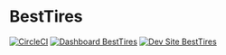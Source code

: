 # BestTires

[![CircleCI](https://circleci.com/gh/Shefarik/BestTires.svg?style=shield)](https://circleci.com/gh/Shefarik/BestTires)
[![Dashboard BestTires](https://img.shields.io/badge/dashboard-BestTires-yellow.svg)](https://dashboard.pantheon.io/sites/c4979f08-6f8c-47be-a958-db9f936f2b9b#dev/code)
[![Dev Site BestTires](https://img.shields.io/badge/site-BestTires-blue.svg)](http://dev-BestTires.pantheonsite.io/)